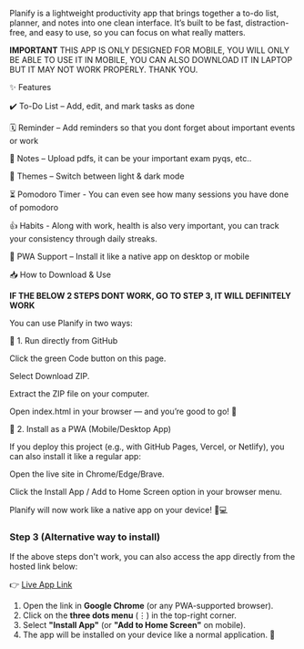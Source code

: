 Planify is a lightweight productivity app that brings together a to-do list, planner, and notes into one clean interface. It’s built to be fast, distraction-free, and easy to use, so you can focus on what really matters.

**IMPORTANT**
THIS APP IS ONLY DESIGNED FOR MOBILE,
YOU WILL ONLY BE ABLE TO USE IT IN MOBILE,
YOU CAN ALSO DOWNLOAD IT IN LAPTOP BUT IT MAY NOT WORK PROPERLY.
THANK YOU.

✨ Features

✔️ To-Do List – Add, edit, and mark tasks as done

🗓️ Reminder – Add reminders so that you dont forget about important events or work

📝 Notes – Upload pdfs, it can be your important exam pyqs, etc..

🎨 Themes – Switch between light & dark mode

⏳ Pomodoro Timer - You can even see how many sessions you have done of pomodoro

👍 Habits - Along with work, health is also very important, you can track your consistency through daily streaks.

📱 PWA Support – Install it like a native app on desktop or mobile

📥 How to Download & Use

**IF THE BELOW 2 STEPS DONT WORK, GO TO STEP 3, IT WILL DEFINITELY WORK**

You can use Planify in two ways:

🔹 1. Run directly from GitHub

Click the green Code button on this page.

Select Download ZIP.

Extract the ZIP file on your computer.

Open index.html in your browser — and you’re good to go! 🎉

🔹 2. Install as a PWA (Mobile/Desktop App)

If you deploy this project (e.g., with GitHub Pages, Vercel, or Netlify), you can also install it like a regular app:

Open the live site in Chrome/Edge/Brave.

Click the Install App / Add to Home Screen option in your browser menu.

Planify will now work like a native app on your device! 📱💻

### Step 3 (Alternative way to install)
If the above steps don't work, you can also access the app directly from the hosted link below:

👉 [Live App Link](https://jeetmakani51.github.io/Planify/)

1. Open the link in **Google Chrome** (or any PWA-supported browser).  
2. Click on the **three dots menu** (⋮) in the top-right corner.  
3. Select **"Install App"** (or **"Add to Home Screen"** on mobile).  
4. The app will be installed on your device like a normal application. 🚀




